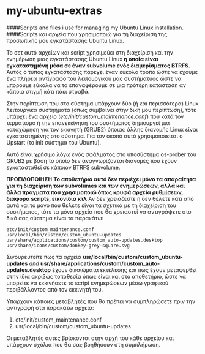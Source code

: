 my-ubuntu-extras
================

####Scripts and files i use for managing my Ubuntu Linux installation.
####Scripts και αρχεία που χρησιμοποιώ για τη διαχείριση της προσωπικής μου εγκατάστασης Ubuntu Linux.

Το σετ αυτό αρχείων και script χρησιμεύει στη διαχείριση και την ενημέρωση μιας εγκατάστασης Ubuntu Linux **η οποία είναι εγκαταστημένη μέσα σε έναν subvolume ενός διαμερίσματος BTRFS**. Αυτός ο τύπος εγκατάστασης παρέχει έναν εύκολο τρόπο ώστε να έχουμε ένα πλήρεα αντίγραφο του λειτουργικού μας συστήματυος ώστε να μπορούμε εύκολα να το επαναφέρουμε σε μια πρότερη κατάσταση αν κάποια στιγμή κάτι πάει στραβά.

Στην περίπτωση που στο σύστημα υπάρχουν δύο (ή και περισσότερα) Linux λειτουργικά συστηήματα (όπως συμβαίνει στην δική μου περίπτωση), τότε υπάρχει ένα αρχείο (_etc/init/custom_maintenance.conf_) που κατά τον τερματισμό ή την επανεκκίνηση του συστήματος δημιουργεί μια καταχώρηση για τον εκκινητή (GRUB2) όποιας άλλης διανομής Linux είναι εγκαταστημένης στο σύστημα. Για τον σκοπό αυτό χρησιμοποιείται ο Upstart (το init σύστημα του Ubuntu).

Αυτό είναι χρήσιμο λόγω ενός σφάλματος στο υποσύστημα os-prober του GRUB2 με βάση το οποίο δεν αναγνωρίζονται διανομές που έχουν εγκατασταθεί σε κάποιον BTRFS subvolume.

**ΠΡΟΕΙΔΟΠΟΙΗΣΗ**
**Το αποθετήριο αυτό δεν περιέχει μόνο τα απαραίτητα για τη διαχείριση των subvolumes και των ενημερώσεων, αλλά και άλλα πράγματα που χρησιμοποιώ όπως κρυφά αρχεία ρυθμίσεων, διάφορα scripts, εικονίδια κτλ**
Αν δεν χρειάζεστε ή δεν θέλετε κάτι από αυτά και το μόνο που θέλετε είναι τα σχετικά με τη διαχείριση του συστήματος, τότε τα μόνα αρχεία που θα χρειαστεί να αντιγράψετε στο δικό σας σύστημα είναι τα παρακάτω:

    etc/init/custom_maintenance.conf
    usr/local/bin/custom/custom_ubuntu-updates
    usr/share/applications/custom/custom_auto-updates.desktop
    usr/share/icons/custom/donkey-grey-square.svg

Σιγουρευτείτε πως τα αρχεία **usr/local/bin/custom/custom_ubuntu-updates** _and_ **usr/share/applications/custom/custom_auto-updates.desktop** έχουν δικαιώματα εκτέλεσης και πως έχουν μεταφερθεί στην ίδια ακριβώς τοποθεσία όπως είναι και στο αποθετήριο, ώστε να μπορείτε να εκκινήσετε το script ενημερώσεων μέσω γραφικού περιβάλλοντος από τον εκκινητή του.

Υπάρχουν κάποιες μεταβλητές που θα πρέπει να συμπληρώσετε πριν την αντιγραφή στα παρακάτω αρχεία:

1. etc/init/custom_maintenance.conf
2. usr/local/bin/custom/custom_ubuntu-updates

Οι μεταβλητές αυτές βρίσκονται στην αρχή του κάθε αρχείου και υπάρχουν σχόλια που θα σας βοηθήσουν στη συμπλήρωση.